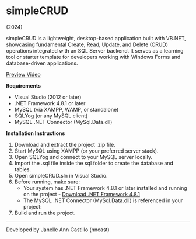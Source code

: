 # simpleCRUD
(2024)

simpleCRUD is a lightweight, desktop-based application built with VB.NET, showcasing fundamental Create, Read, Update, and Delete (CRUD) operations integrated with an SQL Server backend.
It serves as a learning tool or starter template for developers working with Windows Forms and database-driven applications.

[Preview Video](https://www.youtube.com/watch?v=6MIb-sQymHw)

**Requirements**
- Visual Studio (2012 or later)
- .NET Framework 4.8.1 or later
- MySQL (via XAMPP, WAMP, or standalone)
- SQLYog (or any MySQL client)
- MySQL .NET Connector (MySql.Data.dll)

**Installation Instructions**
1. Download and extract the project .zip file.
2. Start MySQL using XAMPP (or your preferred server stack).
3. Open SQLYog and connect to your MySQL server locally.
4. Import the .sql file inside the sql folder to create the database and tables.
5. Open simpleCRUD.sln in Visual Studio.
6. Before running, make sure:
      - Your system has .NET Framework 4.8.1 or later installed and running on the project
            - [Download .NET Framework 4.8.1](https://dotnet.microsoft.com/en-us/download/dotnet-framework/net481)
      - The MySQL .NET Connector (MySql.Data.dll) is referenced in your project:
7. Build and run the project.

---
Developed by Janelle Ann Castillo (nncast)
